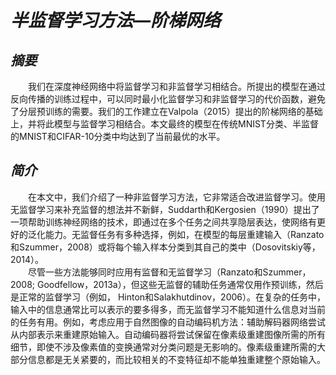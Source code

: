 # _半监督学习方法—阶梯网络_
## _摘要_
&emsp;&emsp;我们在深度神经网络中将监督学习和非监督学习相结合。所提出的模型在通过反向传播的训练过程中，可以同时最小化监督学习和非监督学习的代价函数，避免了分层预训练的需要。我们的工作建立在Valpola（2015）提出的阶梯网络的基础上，并将此模型与监督学习相结合。本文最终的模型在传统MNIST分类、半监督的MNIST和CIFAR-10分类中均达到了当前最优的水平。
## _简介_
&emsp;&emsp;在本文中，我们介绍了一种非监督学习方法，它非常适合改进监督学习。使用无监督学习来补充监督的想法并不新鲜，Suddarth和Kergosien（1990）提出了一项帮助训练神经网络的技术，即通过在多个任务之间共享隐层表达，使网络有更好的泛化能力。无监督任务有多种选择，例如，在模型的每层重建输入（Ranzato和Szummer，2008）或将每个输入样本分类到其自己的类中（Dosovitskiy等，2014）。  
&emsp;&emsp;尽管一些方法能够同时应用有监督和无监督学习（Ranzato和Szummer，2008; Goodfellow，2013a），但这些无监督的辅助任务通常仅用作预训练，然后是正常的监督学习（例如， Hinton和Salakhutdinov，2006）。在复杂的任务中，输入中的信息通常比可以表示的要多得多，而无监督学习不能知道什么信息对当前的任务有用。例如，考虑应用于自然图像的自动编码机方法：辅助解码器网络尝试从内部表示来重建原始输入。自动编码器将尝试保留在像素级重建图像所需的所有细节，即使不涉及像素值的变换通常对分类问题是无影响的。像素级重建所需的大部分信息都是无关紧要的，而比较相关的不变特征却不能单独重建整个原始输入。
